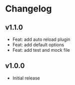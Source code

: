 # Changelog

## v1.1.0

- Feat: add auto reload plugin
- Feat: add default options
- Feat: add test and mock file

## v1.0.0

- Initial release
